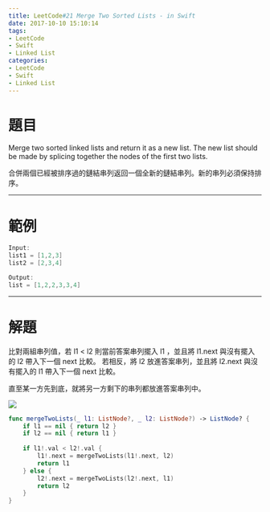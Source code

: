 ```yaml
---
title: LeetCode#21 Merge Two Sorted Lists - in Swift
date: 2017-10-10 15:10:14
tags:
- LeetCode
- Swift
- Linked List
categories:
- LeetCode
- Swift
- Linked List
---
```


# 題目

Merge two sorted linked lists and return it as a new list. The new list should be made by splicing together the nodes of the first two lists.

合併兩個已經被排序過的鏈結串列返回一個全新的鏈結串列。新的串列必須保持排序。

---

# 範例

``` swift
Input:
list1 = [1,2,3]
list2 = [2,3,4]

Output:
list = [1,2,2,3,3,4]
```

---

# 解題

比對兩組串列值，若 l1 < l2 則當前答案串列擺入 l1 ，並且將 l1.next 與沒有擺入的 l2 帶入下一個 next 比較。
若相反，將 l2 放進答案串列，並且將 l2.next 與沒有擺入的 l1 帶入下一個 next 比較。

直至某一方先到底，就將另一方剩下的串列都放進答案串列中。

![](leetcode-21/recursive.gif)

``` swift
func mergeTwoLists(_ l1: ListNode?, _ l2: ListNode?) -> ListNode? {
    if l1 == nil { return l2 }
    if l2 == nil { return l1 }
    
    if l1!.val < l2!.val {
        l1!.next = mergeTwoLists(l1!.next, l2)
        return l1
    } else {
        l2!.next = mergeTwoLists(l2!.next, l1)
        return l2
    }
}
```